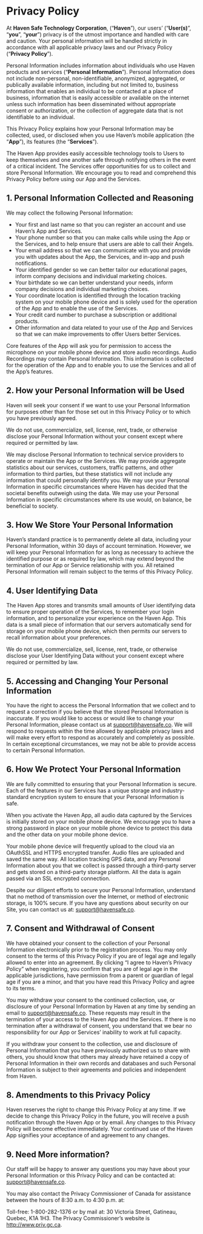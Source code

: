 <h1>
Privacy Policy
</h1>

At **Haven Safe Technology Corporation**, (“**Haven**”), our users’ (“**User(s)**”, “**you**”, “**your**”) privacy is of the utmost importance and handled with care and caution.  Your personal information will be handled strictly in accordance with all applicable privacy laws and our Privacy Policy (“**Privacy Policy**”).
 
Personal Information includes information about individuals who use Haven products and services (“**Personal Information**”). Personal Information does not include non-personal, non-identifiable, anonymized, aggregated, or publically available information, including but not limited to, business information that enables an individual to be contacted at a place of business, information that is easily accessible or available on the internet unless such information has been disseminated without appropriate consent or authorization, or the collection of aggregate data that is not identifiable to an individual.
 
This Privacy Policy explains how your Personal Information may be collected, used, or disclosed when you use Haven’s mobile application (the “**App**”),  its features (the “**Services**”).
 
The Haven App provides easily accessible technology tools to Users to keep themselves and one another safe through notifying others in the event of a critical incident. The Services offer opportunities for us to collect and store Personal Information. We encourage you to read and comprehend this Privacy Policy before using our App and the Services.

<h2>
1. Personal Information Collected and Reasoning
</h2>
  
We may collect the following Personal Information:
- Your first and last name so that you can register an account and use Haven’s App and Services.
- Your phone number so that you can make calls while using the App or the Services, and to help ensure that users are able to call their Angels.
- Your email address so that we can communicate with you and provide you with updates about the App, the Services, and in-app and push notifications.
- Your identified gender so we can better tailor our educational pages, inform company decisions and individual marketing choices.
- Your birthdate so we can better understand your needs, inform company decisions and individual marketing choices.
- Your coordinate location is identified through the location tracking system on your mobile phone device and is solely used for the operation of the App and to enable the use of the Services.
- Your credit card number to purchase a subscription or additional products.
- Other information and data related to your use of the App and Services so that we can make improvements to offer Users better Services.
 
Core features of the App will ask you for permission to access the microphone on your mobile phone device and store audio recordings. Audio Recordings may contain Personal Information. This information is collected for the operation of the App and to enable you to use the Services and all of the App’s features.
 
<h2>
2. How your Personal Information will be Used
</h2>

Haven will seek your consent if we want to use your Personal Information for purposes other than for those set out in this Privacy Policy or to which you have previously agreed.
 
We do not use, commercialize, sell, license, rent, trade, or otherwise disclose your Personal Information without your consent except where required or permitted by law.
 
We may disclose Personal Information to technical service providers to operate or maintain the App or the Services. We may provide aggregate statistics about our services, customers, traffic patterns, and other information to third parties, but these statistics will not include any information that could personally identify you. We may use your Personal Information in specific circumstances where Haven has decided that the societal benefits outweigh using the data. We may use your Personal Information in specific circumstances where its use would, on balance, be beneficial to society.

<h2>
3. How We Store Your Personal Information
</h2>

Haven’s standard practice is to permanently delete all data, including your Personal Information, within 30 days of account termination. However, we will keep your Personal Information for as long as necessary to achieve the identified purpose or as required by law, which may extend beyond the termination of our App or Service relationship with you. All retained Personal Information will remain subject to the terms of this Privacy Policy.
 
<h2>
4. User Identifying Data
</h2>
  
The Haven App stores and transmits small amounts of User identifying data to ensure proper operation of the Services, to remember your login information, and to personalize your experience on the Haven App. This data is a small piece of information that our servers automatically send for storage on your mobile phone device, which then permits our servers to recall information about your preferences. 
 
We do not use, commercialize, sell, license, rent, trade, or otherwise disclose your User Identifying Data without your consent except where required or permitted by law.

<h2>
5. Accessing and Changing Your Personal Information
</h2>

You have the right to access the Personal Information that we collect and to request a correction if you believe that the stored Personal Information is inaccurate. If you would like to access or would like to change your Personal Information, please contact us at support@havensafe.co. We will respond to requests within the time allowed by applicable privacy laws and will make every effort to respond as accurately and completely as possible. In certain exceptional circumstances, we may not be able to provide access to certain Personal Information.

<h2>
6. How We Protect Your Personal Information
</h2>  

We are fully committed to ensuring that your Personal Information is secure. Each of the features in our Services has a unique storage and industry-standard encryption system to ensure that your Personal Information is safe.
 
When you activate the Haven App, all audio data captured by the Services is initially stored on your mobile phone device. We encourage you to have a strong password in place on your mobile phone device to protect this data and the other data on your mobile phone device.
 
Your mobile phone device will frequently upload to the cloud via an OAuthSSL and HTTPS encrypted transfer. Audio files are uploaded and saved the same way. All location tracking GPS data, and any Personal Information about you that we collect is passed through a third-party server and gets stored on a third-party storage platform. All the data is again passed via an SSL encrypted connection.
 
Despite our diligent efforts to secure your Personal Information, understand that no method of transmission over the Internet, or method of electronic storage, is 100% secure. If you have any questions about security on our Site, you can contact us at: support@havensafe.co.
 
<h2>
7. Consent and Withdrawal of Consent
</h2>
   
We have obtained your consent to the collection of your Personal Information electronically prior to the registration process. You may only consent to the terms of this Privacy Policy if you are of legal age and legally allowed to enter into an agreement. By clicking “I agree to Haven’s Privacy Policy” when registering, you confirm that you are of legal age in the applicable jurisdictions, have permission from a parent or guardian of legal age if you are a minor, and that you have read this Privacy Policy and agree to its terms.
 
You may withdraw your consent to the continued collection, use, or disclosure of your Personal Information by Haven at any time by sending an email to support@havensafe.co. These requests may result in the termination of your access to the Haven App and the Services. If there is no termination after a withdrawal of consent, you understand that we bear no responsibility for our App or Services’ inability to work at full capacity.
 
If you withdraw your consent to the collection, use and disclosure of Personal Information that you have previously authorized us to share with others, you should know that others may already have retained a copy of Personal Information in their own records and databases and such Personal Information is subject to their agreements and policies and independent from Haven.

<h2>
8. Amendments to this Privacy Policy
</h2>

Haven reserves the right to change this Privacy Policy at any time. If we decide to change this Privacy Policy in the future, you will receive a push notification through the Haven App or by email. Any changes to this Privacy Policy will become effective immediately. Your continued use of the Haven App signifies your acceptance of and agreement to any changes.

<h2>
9. Need More information?
</h2>

Our staff will be happy to answer any questions you may have about your Personal Information or this Privacy Policy and can be contacted at: support@havensafe.co.

You may also contact the Privacy Commissioner of Canada for assistance between the hours of 8:30 a.m. to 4:30 p.m. at: 
 
Toll-free: 1-800-282-1376 or by mail at: 30 Victoria Street, Gatineau, Quebec, K1A 1H3.  The Privacy Commissioner’s website is http://www.priv.gc.ca.
